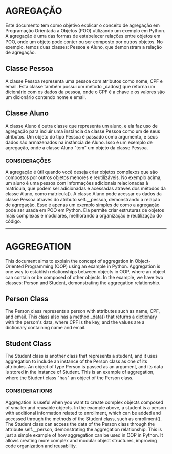 # AGREGAÇÃO
Este documento tem como objetivo explicar o conceito de agregação em Programação Orientada a Objetos (POO) utilizando um exemplo em Python. A agregação é uma das formas de estabelecer relações entre objetos em POO, onde um objeto pode conter ou ser composto por outros objetos. No exemplo, temos duas classes: Pessoa e Aluno, que demonstram a relação de agregação.

## Classe Pessoa
A classe Pessoa representa uma pessoa com atributos como nome, CPF e email. Esta classe também possui um método _dados() que retorna um dicionário com os dados da pessoa, onde o CPF é a chave e os valores são um dicionário contendo nome e email.

## Classe Aluno
A classe Aluno é outra classe que representa um aluno, e ela faz uso de agregação para incluir uma instância da classe Pessoa como um de seus atributos. Um objeto do tipo Pessoa é passado como argumento, e seus dados são armazenados na instância de Aluno. Isso é um exemplo de agregação, onde a classe Aluno "tem" um objeto da classe Pessoa.

### CONSIDERAÇÕES
A agregação é útil quando você deseja criar objetos complexos que são compostos por outros objetos menores e reutilizáveis. No exemplo acima, um aluno é uma pessoa com informações adicionais relacionadas à matrícula, que podem ser adicionadas e acessadas através dos métodos da classe Aluno, como matricula(). A classe Aluno pode acessar os dados da classe Pessoa através do atributo self.__pessoa, demonstrando a relação de agregação. Esse é apenas um exemplo simples de como a agregação pode ser usada em POO em Python. Ela permite criar estruturas de objetos mais complexas e modulares, melhorando a organização e reutilização do código.

---

# AGGREGATION

This document aims to explain the concept of aggregation in Object-Oriented Programming (OOP) using an example in Python. Aggregation is one way to establish relationships between objects in OOP, where an object can contain or be composed of other objects. In the example, we have two classes: Person and Student, demonstrating the aggregation relationship.

## Person Class

The Person class represents a person with attributes such as name, CPF, and email. This class also has a method _data() that returns a dictionary with the person's data, where CPF is the key, and the values are a dictionary containing name and email.

## Student Class
The Student class is another class that represents a student, and it uses aggregation to include an instance of the Person class as one of its attributes. An object of type Person is passed as an argument, and its data is stored in the instance of Student. This is an example of aggregation, where the Student class "has" an object of the Person class.
### CONSIDERATIONS

Aggregation is useful when you want to create complex objects composed of smaller and reusable objects. In the example above, a student is a person with additional information related to enrollment, which can be added and accessed through the methods of the Student class, such as enrollment(). The Student class can access the data of the Person class through the attribute self.__person, demonstrating the aggregation relationship. This is just a simple example of how aggregation can be used in OOP in Python. It allows creating more complex and modular object structures, improving code organization and reusability.